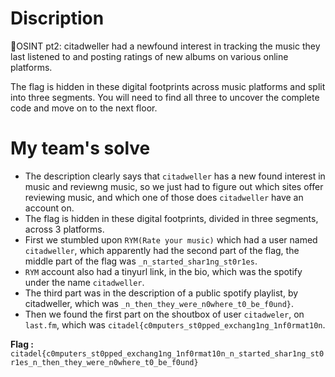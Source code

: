 # Discription

🗼OSINT pt2: citadweller had a newfound interest in tracking the music they last listened to and posting ratings of new albums on various online platforms.

The flag is hidden in these digital footprints across music platforms and split into three segments. You will need to find all three to uncover the complete code and move on to the next floor.

# My team's solve
- The description clearly says that `citadweller` has a new found interest in music and reviewng music, so we just had to figure out which sites offer reviewing music, and which one of those does `citadweller` have an account on.
- The flag is hidden in these digital footprints, divided in three segments, across 3 platforms.
- First we stumbled upon `RYM(Rate your music)` which had a user named `citadweller`, which apparently had the second part of the flag, the middle part of the flag was `_n_started_shar1ng_st0r1es`.
- `RYM` account also had a tinyurl link, in the bio, which was the spotify under the name `citadweller`.
- The third part was in the description of a public spotify playlist, by citadweller, which was `_n_then_they_were_n0where_t0_be_f0und}`.
- Then we found the first part on the shoutbox of user `citadweler`, on `last.fm`, which was `citadel{c0mputers_st0pped_exchang1ng_1nf0rmat10n`.

**Flag :** `citadel{c0mputers_st0pped_exchang1ng_1nf0rmat10n_n_started_shar1ng_st0r1es_n_then_they_were_n0where_t0_be_f0und}`
